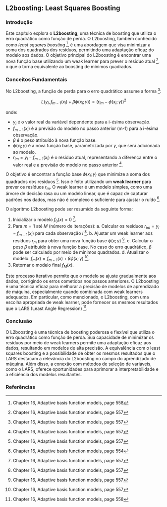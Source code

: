 ## L2boosting: Least Squares Boosting

### Introdução
Este capítulo explora o **L2boosting**, uma técnica de boosting que utiliza o erro quadrático como função de perda. O L2boosting, também conhecido como *least squares boosting* [^558], é uma abordagem que visa minimizar a soma dos quadrados dos resíduos, permitindo uma adaptação eficaz do modelo aos dados. O objetivo principal do L2boosting é encontrar uma nova função base utilizando um weak learner para prever o resíduo atual [^557], o que o torna equivalente ao boosting de mínimos quadrados.

### Conceitos Fundamentais
No L2boosting, a função de perda para o erro quadrático assume a forma [^557]:

$$
L(y_i, f_{m-1}(x_i) + \beta\phi(x_i; \gamma)) = (r_{im} - \phi(x_i; \gamma))^2
$$

onde:
- $y_i$ é o valor real da variável dependente para a i-ésima observação.
- $f_{m-1}(x_i)$ é a previsão do modelo no passo anterior (m-1) para a i-ésima observação.
- $\beta$ é o peso atribuído à nova função base.
- $\phi(x_i; \gamma)$ é a nova função base, parametrizada por $\gamma$, que será adicionada ao modelo.
- $r_{im} = y_i - f_{m-1}(x_i)$ é o resíduo atual, representando a diferença entre o valor real e a previsão do modelo no passo anterior [^557].

O objetivo é encontrar a função base $\phi(x_i; \gamma)$ que minimize a soma dos quadrados dos resíduos [^557]. Isso é feito utilizando um **weak learner** para prever os resíduos $r_m$. O weak learner é um modelo simples, como uma árvore de decisão rasa ou um modelo linear, que é capaz de capturar padrões nos dados, mas não é complexo o suficiente para ajustar o ruído [^554].

O algoritmo L2boosting pode ser resumido da seguinte forma:
1. Inicializar o modelo $f_0(x) = 0$ [^557].
2. Para $m = 1$ até $M$ (número de iterações):
   a. Calcular os resíduos $r_{im} = y_i - f_{m-1}(x_i)$ para cada observação $i$ [^557].
   b. Ajustar um weak learner aos resíduos $r_m$ para obter uma nova função base $\phi(x; \gamma)$ [^557].
   c. Calcular o peso $\beta$ atribuído à nova função base. No caso do erro quadrático, $\beta$ pode ser calculado por meio de mínimos quadrados.
   d. Atualizar o modelo: $f_m(x) = f_{m-1}(x) + \beta\phi(x; \gamma)$ [^557].
3. Retornar o modelo final $f_M(x)$.

Este processo iterativo permite que o modelo se ajuste gradualmente aos dados, corrigindo os erros cometidos nos passos anteriores. O L2boosting é uma técnica eficaz para melhorar a precisão de modelos de aprendizado de máquina, especialmente quando combinada com weak learners adequados. Em particular, como mencionado, o L2boosting, com uma escolha apropriada de weak learner, pode fornecer os mesmos resultados que o LARS (Least Angle Regression) [^558].

### Conclusão
O L2boosting é uma técnica de boosting poderosa e flexível que utiliza o erro quadrático como função de perda. Sua capacidade de minimizar os resíduos por meio de weak learners permite uma adaptação eficaz aos dados, resultando em modelos de alta precisão. A equivalência com o least squares boosting e a possibilidade de obter os mesmos resultados que o LARS destacam a relevância do L2boosting no campo do aprendizado de máquina. Além disso, a conexão com métodos de seleção de variáveis, como o LARS, oferece oportunidades para aprimorar a interpretabilidade e a eficiência dos modelos resultantes.

### Referências
[^557]: Chapter 16, Adaptive basis function models, page 557
[^558]: Chapter 16, Adaptive basis function models, page 558
[^554]: Chapter 16, Adaptive basis function models, page 554

<!-- END -->